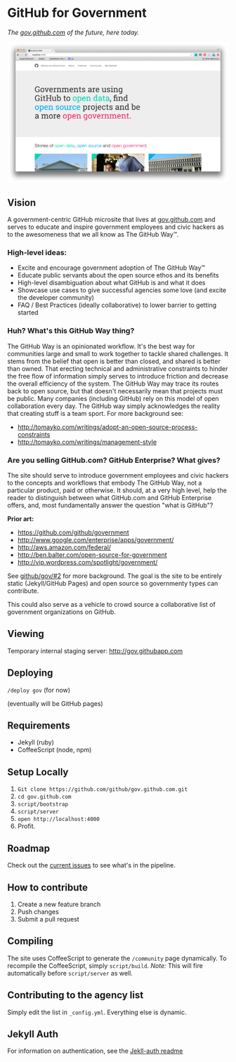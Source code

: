 # GitHub for Government

*The [gov.github.com](http://gov.githubapp.com) of the future, here today.*

[![screenshot](screenshot.png)](full-screenshot.png)

## Vision

A government-centric GitHub microsite that lives at [gov.github.com](http://gov.github.com) and serves to educate and inspire government employees and civic hackers as to the awesomeness that we all know as The GitHub Way&trade;.

### High-level ideas:

* Excite and encourage government adoption of The GitHub Way&trade;
* Educate public servants about the open source ethos and its benefits
* High-level disambiguation about what GitHub is and what it does
* Showcase use cases to give successful agencies some love (and excite the developer community)
* FAQ / Best Practices (ideally collaborative) to lower barrier to getting started

### Huh? What's this GitHub Way thing?

The GitHub Way is an opinionated workflow. It's the best way for communities large and small to work together to tackle shared challenges. It stems from the belief that open is better than closed, and shared is better than owned. That erecting technical and administrative constraints to hinder the free flow of information simply serves to introduce friction and decrease the overall efficiency of the system. The GitHub Way may trace its routes back to open source, but that doesn't necessarily mean that projects must be public. Many companies (including GitHub) rely on this model of open collaboration every day. The GitHub way simply acknowledges the reality that creating stuff is a team sport. For more background see:

* http://tomayko.com/writings/adopt-an-open-source-process-constraints
* http://tomayko.com/writings/management-style

### Are you selling GitHub.com? GitHub Enterprise? What gives?

The site should serve to introduce government employees and civic hackers to the concepts and workflows that embody The GitHub Way, not a particular product, paid or otherwise. It should, at a very high level, help the reader to distinguish between what GitHub.com and GitHub Enterprise offers, and, most fundamentally answer the question "what is GitHub"?

**Prior art:**

* https://github.com/github/government
* http://www.google.com/enterprise/apps/government/
* http://aws.amazon.com/federal/
* http://ben.balter.com/open-source-for-government
* http://vip.wordpress.com/spotlight/government/

See [github/gov/#2](https://github.com/github/gov/issues/2) for more background. The goal is the site to be entirely static (Jekyll/GitHub Pages) and open source so governmenty types can contribute.

This could also serve as a vehicle to crowd source a collaborative list of government organizations on GitHub.

## Viewing

Temporary internal staging server: http://gov.githubapp.com

## Deploying

`/deploy gov` (for now)

(eventually will be GitHub pages)

## Requirements

* Jekyll (ruby)
* CoffeeScript (node, npm)

## Setup Locally

1. `Git clone https://github.com/github/gov.github.com.git`
2. `cd gov.github.com`
3. `script/bootstrap`
4. `script/server`
5. `open http://localhost:4000`
6. Profit.

## Roadmap

Check out the [current issues](https://github.com/github/gov.github.com/issues) to see what's in the pipeline.

## How to contribute

1. Create a new feature branch
2. Push changes
3. Submit a pull request

## Compiling

The site uses CoffeeScript to generate the `/community` page dynamically. To recompile the CoffeeScript, simply `script/build`. *Note:* This will fire automatically before `script/server` as well.

## Contributing to the agency list

Simply edit the list in `_config.yml`. Everything else is dynamic.

## Jekyll Auth

For information on authentication, see the [Jekll-auth readme](https://github.com/benbalter/jekyll-auth)
